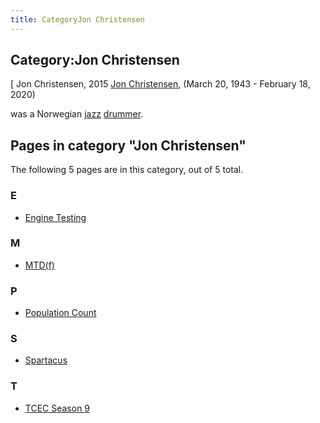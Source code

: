 ```yaml
---
title: CategoryJon Christensen
---
```

## Category:Jon Christensen



\[ Jon Christensen, 2015
[Jon Christensen](https://en.wikipedia.org/wiki/Jon_Christensen), (March 20, 1943 - February 18, 2020)

was a Norwegian [jazz](https://en.wikipedia.org/wiki/Jazz) [drummer](https://en.wikipedia.org/wiki/Drummer).

## Pages in category "Jon Christensen"

The following 5 pages are in this category, out of 5 total.

### E

- [Engine Testing](Engine_Testing "Engine Testing")

### M

- [MTD(f)](</MTD(f)> "MTD(f)")

### P

- [Population Count](Population_Count "Population Count")

### S

- [Spartacus](Spartacus "Spartacus")

### T

- [TCEC Season 9](TCEC_Season_9 "TCEC Season 9")

